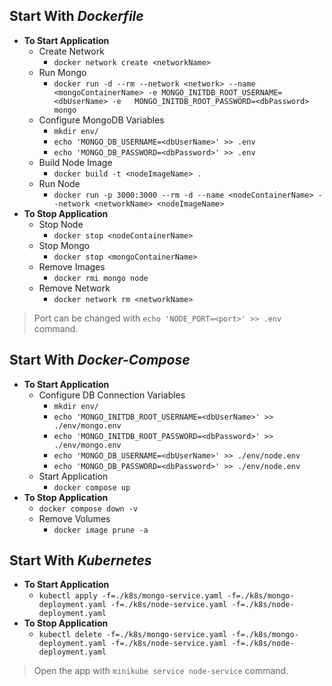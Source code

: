 ## Start With ***Dockerfile***

- **To Start Application**
  - Create Network
    - `docker network create <networkName>`
  - Run Mongo
    - `docker run -d --rm --network <network> --name <mongoContainerName> -e MONGO_INITDB_ROOT_USERNAME=<dbUserName> -e   MONGO_INITDB_ROOT_PASSWORD=<dbPassword> mongo`
  - Configure MongoDB Variables
    - `mkdir env/`
    - `echo 'MONGO_DB_USERNAME=<dbUserName>' >> .env`
    - `echo 'MONGO_DB_PASSWORD=<dbPassword>' >> .env`
  - Build Node Image
    - `docker build -t <nodeImageName> .`
  - Run Node
    - `docker run -p 3000:3000 --rm -d --name <nodeContainerName> --network <networkName> <nodeImageName>`
- **To Stop Application**
  - Stop Node
    - `docker stop <nodeContainerName>`
  - Stop Mongo
    - `docker stop <mongoContainerName>`
  - Remove Images
    - `docker rmi mongo node`
  - Remove Network
    - `docker network rm <networkName>`

> Port can be changed with `echo 'NODE_PORT=<port>' >> .env` command.

## Start With ***Docker-Compose***

- **To Start Application**
  - Configure DB Connection Variables
    - `mkdir env/`
    - `echo 'MONGO_INITDB_ROOT_USERNAME=<dbUserName>' >> ./env/mongo.env`
    - `echo 'MONGO_INITDB_ROOT_PASSWORD=<dbPassword>' >> ./env/mongo.env`
    - `echo 'MONGO_DB_USERNAME=<dbUserName>' >> ./env/node.env`
    - `echo 'MONGO_DB_PASSWORD=<dbPassword>' >> ./env/node.env`
  - Start Application
    - `docker compose up`
- **To Stop Application**
  - `docker compose down -v`
  - Remove Volumes
    - `docker image prune -a`

## Start With ***Kubernetes***

- **To Start Application**
  - `kubectl apply -f=./k8s/mongo-service.yaml -f=./k8s/mongo-deployment.yaml -f=./k8s/node-service.yaml -f=./k8s/node-deployment.yaml`
- **To Stop Application**
  - `kubectl delete -f=./k8s/mongo-service.yaml -f=./k8s/mongo-deployment.yaml -f=./k8s/node-service.yaml -f=./k8s/node-deployment.yaml`

> Open the app with `minikube service node-service` command.